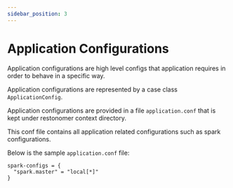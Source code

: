 ```yaml
---
sidebar_position: 3
---
```


# Application Configurations

Application configurations are high level configs that application requires in order to behave in a specific way.

Application configurations are represented by a case class `ApplicationConfig`.

Application configurations are provided in a file `application.conf` that is kept under restonomer context directory.

This conf file contains all application related configurations such as spark configurations.

Below is the sample `application.conf` file:

```hocon
spark-configs = {
  "spark.master" = "local[*]"
}
```

